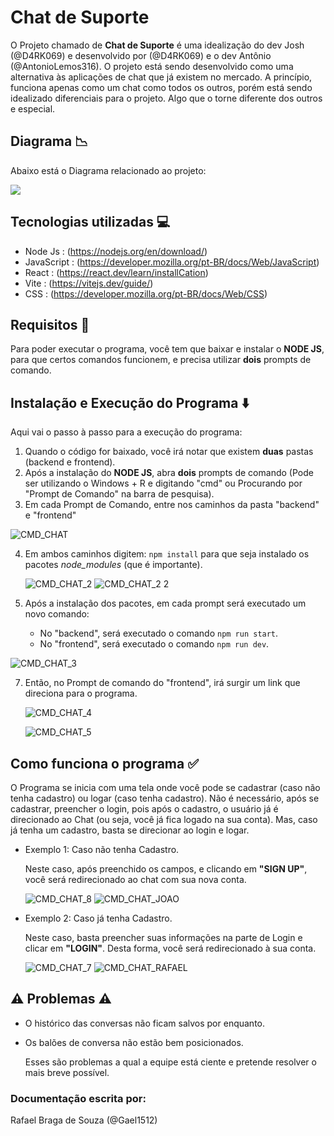 # Chat de Suporte

O Projeto chamado de **Chat de Suporte** é uma idealização do dev Josh (@D4RK069) e desenvolvido por (@D4RK069) e o dev Antônio (@AntonioLemos316).
O projeto está sendo desenvolvido como uma alternativa às aplicações de chat que já existem no mercado. A princípio, funciona apenas como um chat como todos os outros,
porém está sendo idealizado diferenciais para o projeto. Algo que o torne diferente dos outros e especial.

## Diagrama 📉

Abaixo está o Diagrama relacionado ao projeto:

[![](https://mermaid.ink/img/pako:eNo9j0EOgjAQRa_SzBou0IVJpYmaqCTArmUxoUWIlJpSYgyy8mhezCrEWcxMft7Pz5-gskoDhbqz96pB50nBZU_CMJGgwsE7W5I43pAnyQ-nsLfimO5YtohcJHtWlKtj5c7vVxpOIhLGWV5kfxgiMNoZbFVInL4mCb7RRkug4VXorhJkPwcOR2_zR18B9W7UEYw3hV7zFi8ODdAauyGoWrXeutNS4ddk_gDbC0D0?type=png)](https://mermaid.live/edit#pako:eNo9j0EOgjAQRa_SzBou0IVJpYmaqCTArmUxoUWIlJpSYgyy8mhezCrEWcxMft7Pz5-gskoDhbqz96pB50nBZU_CMJGgwsE7W5I43pAnyQ-nsLfimO5YtohcJHtWlKtj5c7vVxpOIhLGWV5kfxgiMNoZbFVInL4mCb7RRkug4VXorhJkPwcOR2_zR18B9W7UEYw3hV7zFi8ODdAauyGoWrXeutNS4ddk_gDbC0D0)


## Tecnologias utilizadas 💻

- Node Js : (https://nodejs.org/en/download/)
- JavaScript : (https://developer.mozilla.org/pt-BR/docs/Web/JavaScript)
- React : (https://react.dev/learn/installCation)
- Vite : (https://vitejs.dev/guide/)
- CSS : (https://developer.mozilla.org/pt-BR/docs/Web/CSS)


## Requisitos 🧾

Para poder executar o programa, você tem que baixar e instalar o **NODE JS**, para que certos comandos funcionem, e precisa utilizar **dois** prompts de comando.


## Instalação e Execução do Programa ⬇️

Aqui vai o passo à passo para a execução do programa:


1. Quando o código for baixado, você irá notar que existem **duas** pastas (backend e frontend).
2. Após a instalação do **NODE JS**, abra **dois** prompts de comando (Pode ser utilizando o Windows + R e digitando "cmd" ou Procurando por "Prompt de Comando" na barra de pesquisa).
3. Em cada Prompt de Comando, entre nos caminhos da pasta "backend" e "frontend"


 ![CMD_CHAT](https://github.com/AntonioLemos316/chat-suporte/assets/52392583/b2c08b41-2153-4b19-9f74-4e1660d4264f)
  

4. Em ambos caminhos digitem: `npm install` para que seja instalado os pacotes *node_modules* (que é importante).

   ![CMD_CHAT_2](https://github.com/AntonioLemos316/chat-suporte/assets/52392583/351b3ebe-8b30-4ae4-88eb-c9e53ef52849)
   ![CMD_CHAT_2 2](https://github.com/AntonioLemos316/chat-suporte/assets/52392583/26ed1be7-0620-4742-938c-5767b1d366a8)



6. Após a instalação dos pacotes, em cada prompt será executado um novo comando:

   - No "backend", será executado o comando `npm run start`.
   - No "frontend", será executado o comando `npm run dev`.
  
  ![CMD_CHAT_3](https://github.com/AntonioLemos316/chat-suporte/assets/52392583/572802b7-0f57-43b4-9065-354078b9dec4)


7. Então, no Prompt de comando do "frontend", irá surgir um link que direciona para o programa.


   ![CMD_CHAT_4](https://github.com/AntonioLemos316/chat-suporte/assets/52392583/99c09791-ffa5-484f-8b1b-74abadb17e47)



   ![CMD_CHAT_5](https://github.com/AntonioLemos316/chat-suporte/assets/52392583/20f467f4-4977-410f-a38d-e51df69e3f01)




## Como funciona o programa ✅

O Programa se inicia com uma tela onde você pode se cadastrar (caso não tenha cadastro) ou logar (caso tenha cadastro). Não é necessário, após se cadastrar, preencher o login, pois após o cadastro, o usuário já é direcionado ao Chat (ou seja, você já fica logado na sua conta). Mas, caso já tenha um cadastro, basta se direcionar ao login e logar.



 - Exemplo 1: Caso não tenha Cadastro.

   Neste caso, após preenchido os campos, e clicando em **"SIGN UP"**, você será redirecionado ao chat com sua nova conta.


   
   ![CMD_CHAT_8](https://github.com/AntonioLemos316/chat-suporte/assets/52392583/8fbe90ff-40f3-4861-ba56-9b1350d660ed)
   ![CMD_CHAT_JOAO](https://github.com/AntonioLemos316/chat-suporte/assets/52392583/fc0edb5c-a503-4d94-af3e-6d1ef3b80790)




 - Exemplo 2: Caso já tenha Cadastro.

   Neste caso, basta preencher suas informações na parte de Login e clicar em **"LOGIN"**. Desta forma, você será redirecionado à sua conta.


   ![CMD_CHAT_7](https://github.com/AntonioLemos316/chat-suporte/assets/52392583/27e5b5c7-e39e-495c-b7ff-1e6eb628b5d9)
   ![CMD_CHAT_RAFAEL](https://github.com/AntonioLemos316/chat-suporte/assets/52392583/4c0a1cf7-3cf1-4af8-b2cf-3819fe1a2b90)






##  ⚠️ Problemas ⚠️ 

 - O histórico das conversas não ficam salvos por enquanto.
 - Os balões de conversa não estão bem posicionados.

   
   Esses são problemas a qual a equipe está ciente e pretende resolver o mais breve possível.




### Documentação escrita por:

   Rafael Braga de Souza (@Gael1512)
